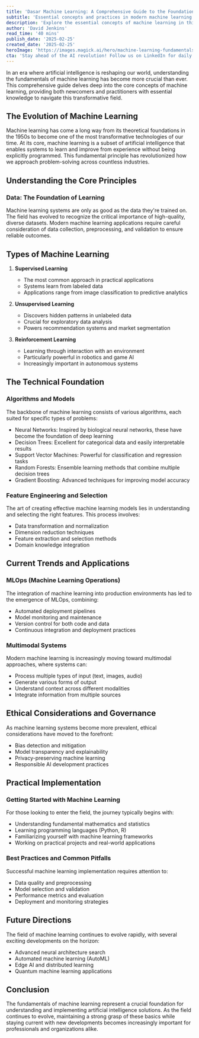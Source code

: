 ```yaml
---
title: 'Dasar Machine Learning: A Comprehensive Guide to the Foundation of Artificial Intelligence'
subtitle: 'Essential concepts and practices in modern machine learning'
description: 'Explore the essential concepts of machine learning in this comprehensive guide. From foundational principles to cutting-edge developments, learn how machine learning is transforming our approach to artificial intelligence and problem-solving across industries.'
author: 'David Jenkins'
read_time: '40 mins'
publish_date: '2025-02-25'
created_date: '2025-02-25'
heroImage: 'https://images.magick.ai/hero/machine-learning-fundamentals.jpg'
cta: 'Stay ahead of the AI revolution! Follow us on LinkedIn for daily insights into machine learning, artificial intelligence, and the future of technology.'
---
```


In an era where artificial intelligence is reshaping our world, understanding the fundamentals of machine learning has become more crucial than ever. This comprehensive guide delves deep into the core concepts of machine learning, providing both newcomers and practitioners with essential knowledge to navigate this transformative field.

## The Evolution of Machine Learning

Machine learning has come a long way from its theoretical foundations in the 1950s to become one of the most transformative technologies of our time. At its core, machine learning is a subset of artificial intelligence that enables systems to learn and improve from experience without being explicitly programmed. This fundamental principle has revolutionized how we approach problem-solving across countless industries.

## Understanding the Core Principles

### Data: The Foundation of Learning

Machine learning systems are only as good as the data they're trained on. The field has evolved to recognize the critical importance of high-quality, diverse datasets. Modern machine learning applications require careful consideration of data collection, preprocessing, and validation to ensure reliable outcomes.

## Types of Machine Learning

1. **Supervised Learning**
   - The most common approach in practical applications
   - Systems learn from labeled data
   - Applications range from image classification to predictive analytics

2. **Unsupervised Learning**
   - Discovers hidden patterns in unlabeled data
   - Crucial for exploratory data analysis
   - Powers recommendation systems and market segmentation

3. **Reinforcement Learning**
   - Learning through interaction with an environment
   - Particularly powerful in robotics and game AI
   - Increasingly important in autonomous systems

## The Technical Foundation

### Algorithms and Models

The backbone of machine learning consists of various algorithms, each suited for specific types of problems:

- Neural Networks: Inspired by biological neural networks, these have become the foundation of deep learning
- Decision Trees: Excellent for categorical data and easily interpretable results
- Support Vector Machines: Powerful for classification and regression tasks
- Random Forests: Ensemble learning methods that combine multiple decision trees
- Gradient Boosting: Advanced techniques for improving model accuracy

### Feature Engineering and Selection

The art of creating effective machine learning models lies in understanding and selecting the right features. This process involves:

- Data transformation and normalization
- Dimension reduction techniques
- Feature extraction and selection methods
- Domain knowledge integration

## Current Trends and Applications

### MLOps (Machine Learning Operations)

The integration of machine learning into production environments has led to the emergence of MLOps, combining:

- Automated deployment pipelines
- Model monitoring and maintenance
- Version control for both code and data
- Continuous integration and deployment practices

### Multimodal Systems

Modern machine learning is increasingly moving toward multimodal approaches, where systems can:

- Process multiple types of input (text, images, audio)
- Generate various forms of output
- Understand context across different modalities
- Integrate information from multiple sources

## Ethical Considerations and Governance

As machine learning systems become more prevalent, ethical considerations have moved to the forefront:

- Bias detection and mitigation
- Model transparency and explainability
- Privacy-preserving machine learning
- Responsible AI development practices

## Practical Implementation

### Getting Started with Machine Learning

For those looking to enter the field, the journey typically begins with:

- Understanding fundamental mathematics and statistics
- Learning programming languages (Python, R)
- Familiarizing yourself with machine learning frameworks
- Working on practical projects and real-world applications

### Best Practices and Common Pitfalls

Successful machine learning implementation requires attention to:

- Data quality and preprocessing
- Model selection and validation
- Performance metrics and evaluation
- Deployment and monitoring strategies

## Future Directions

The field of machine learning continues to evolve rapidly, with several exciting developments on the horizon:

- Advanced neural architecture search
- Automated machine learning (AutoML)
- Edge AI and distributed learning
- Quantum machine learning applications

## Conclusion

The fundamentals of machine learning represent a crucial foundation for understanding and implementing artificial intelligence solutions. As the field continues to evolve, maintaining a strong grasp of these basics while staying current with new developments becomes increasingly important for professionals and organizations alike.